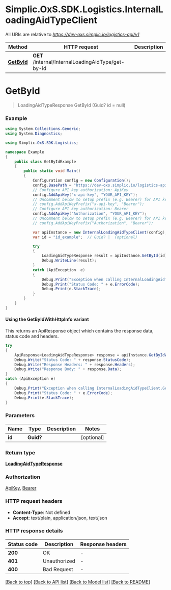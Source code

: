 # Simplic.OxS.SDK.Logistics.InternalLoadingAidTypeClient

All URIs are relative to *https://dev-oxs.simplic.io/logistics-api/v1*

| Method | HTTP request | Description |
|--------|--------------|-------------|
| [**GetById**](InternalLoadingAidTypeClient.md#internalinternalloadingaidtypegetbyidget) | **GET** /internal/InternalLoadingAidType/get-by-id |  |

<a id="internalinternalloadingaidtypegetbyidget"></a>
# **GetById**
> LoadingAidTypeResponse GetById (Guid? id = null)



### Example
```csharp
using System.Collections.Generic;
using System.Diagnostics;

using Simplic.OxS.SDK.Logistics;

namespace Example
{
    public class GetByIdExample
    {
        public static void Main()
        {
            Configuration config = new Configuration();
            config.BasePath = "https://dev-oxs.simplic.io/logistics-api/v1";
            // Configure API key authorization: ApiKey
            config.AddApiKey("x-api-key", "YOUR_API_KEY");
            // Uncomment below to setup prefix (e.g. Bearer) for API key, if needed
            // config.AddApiKeyPrefix("x-api-key", "Bearer");
            // Configure API key authorization: Bearer
            config.AddApiKey("Authorization", "YOUR_API_KEY");
            // Uncomment below to setup prefix (e.g. Bearer) for API key, if needed
            // config.AddApiKeyPrefix("Authorization", "Bearer");

            var apiInstance = new InternalLoadingAidTypeClient(config);
            var id = "id_example";  // Guid? |  (optional) 

            try
            {
                LoadingAidTypeResponse result = apiInstance.GetById(id);
                Debug.WriteLine(result);
            }
            catch (ApiException  e)
            {
                Debug.Print("Exception when calling InternalLoadingAidTypeClient.GetById: " + e.Message);
                Debug.Print("Status Code: " + e.ErrorCode);
                Debug.Print(e.StackTrace);
            }
        }
    }
}
```

#### Using the GetByIdWithHttpInfo variant
This returns an ApiResponse object which contains the response data, status code and headers.

```csharp
try
{
    ApiResponse<LoadingAidTypeResponse> response = apiInstance.GetByIdWithHttpInfo(id);
    Debug.Write("Status Code: " + response.StatusCode);
    Debug.Write("Response Headers: " + response.Headers);
    Debug.Write("Response Body: " + response.Data);
}
catch (ApiException e)
{
    Debug.Print("Exception when calling InternalLoadingAidTypeClient.GetByIdWithHttpInfo: " + e.Message);
    Debug.Print("Status Code: " + e.ErrorCode);
    Debug.Print(e.StackTrace);
}
```

### Parameters

| Name | Type | Description | Notes |
|------|------|-------------|-------|
| **id** | **Guid?** |  | [optional]  |

### Return type

[**LoadingAidTypeResponse**](LoadingAidTypeResponse.md)

### Authorization

[ApiKey](../README.md#ApiKey), [Bearer](../README.md#Bearer)

### HTTP request headers

 - **Content-Type**: Not defined
 - **Accept**: text/plain, application/json, text/json


### HTTP response details
| Status code | Description | Response headers |
|-------------|-------------|------------------|
| **200** | OK |  -  |
| **401** | Unauthorized |  -  |
| **400** | Bad Request |  -  |

[[Back to top]](#) [[Back to API list]](../README.md#documentation-for-api-endpoints) [[Back to Model list]](../README.md#documentation-for-models) [[Back to README]](../README.md)


